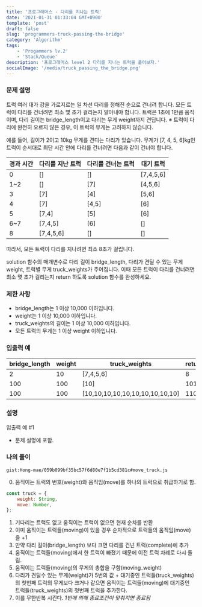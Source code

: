 ```yaml
---
title: '프로그래머스 - 다리를 지나는 트럭'
date: '2021-01-31 01:33:04 GMT+0900'
template: 'post'
draft: false
slug: 'programmers-truck-passing-the-bridge'
category: 'Algorithm'
tags:
    - 'Progammers lv.2'
    - 'Stack/Queue'
description: '프로그래머스 level 2 다리를 지나는 트럭을 풀어보자.'
socialImage: '/media/truck_passing_the_bridge.png'
---
```


### 문제 설명

트럭 여러 대가 강을 가로지르는 일 차선 다리를 정해진 순으로 건너려 합니다. 모든 트럭이 다리를 건너려면 최소 몇 초가 걸리는지 알아내야 합니다. 트럭은 1초에 1만큼 움직이며, 다리 길이는 bridge_length이고 다리는 무게 weight까지 견딥니다.
※ 트럭이 다리에 완전히 오르지 않은 경우, 이 트럭의 무게는 고려하지 않습니다.

예를 들어, 길이가 2이고 10kg 무게를 견디는 다리가 있습니다. 무게가 [7, 4, 5, 6]kg인 트럭이 순서대로 최단 시간 안에 다리를 건너려면 다음과 같이 건너야 합니다.

| 경과 시간 | 다리를 지난 트럭 | 다리를 건너는 트럭 | 대기 트럭 |
| --------- | ---------------- | ------------------ | --------- |
| 0         | []               | []                 | [7,4,5,6] |
| 1~2       | []               | [7]                | [4,5,6]   |
| 3         | [7]              | [4]                | [5,6]     |
| 4         | [7]              | [4,5]              | [6]       |
| 5         | [7,4]            | [5]                | [6]       |
| 6~7       | [7,4,5]          | [6]                | []        |
| 8         | [7,4,5,6]        | []                 | []        |

따라서, 모든 트럭이 다리를 지나려면 최소 8초가 걸립니다.

solution 함수의 매개변수로 다리 길이 bridge_length, 다리가 견딜 수 있는 무게 weight, 트럭별 무게 truck_weights가 주어집니다. 이때 모든 트럭이 다리를 건너려면 최소 몇 초가 걸리는지 return 하도록 solution 함수를 완성하세요.

### 제한 사항

-   bridge_length는 1 이상 10,000 이하입니다.
-   weight는 1 이상 10,000 이하입니다.
-   truck_weights의 길이는 1 이상 10,000 이하입니다.
-   모든 트럭의 무게는 1 이상 weight 이하입니다.

### 입출력 예

| bridge_length | weight | truck_weights                   | return |
| ------------- | ------ | ------------------------------- | ------ |
| 2             | 10     | [7,4,5,6]                       | 8      |
| 100           | 100    | [10]                            | 101    |
| 100           | 100    | [10,10,10,10,10,10,10,10,10,10] | 110    |

### 설명

입출력 예 #1

-   문제 설명에 포함.

### 나의 풀이

`gist:Hong-mae/059b099bf35bc57f6d80e7f1b5cd381c#move_truck.js`

0. 움직이는 트럭의 번호(weight)와 움직임(move)를 하나의 트럭으로 취급하기로 함.

```js
const truck = {
    weight: String,
    move: Number,
};
```

1. 기다리는 트럭도 없고 움직이는 트럭이 없으면 현재 순차를 반환
2. 이미 움직이는 트럭들(moving)이 있을 경우 순차적으로 트럭들의 움직임(move)을 +1
3. 만약 다리 길이(bridge_length) 보다 크면 다리를 건넌 트럭(complete)에 추가
4. 움직이는 트럭들(moving)에서 한 트럭이 빠졌기 때문에 이전 트럭 차례로 다시 돌림.
5. 움직이는 트럭들(moving)의 무게의 총합을 구함(moving_weight)
6. 다리가 견딜수 있는 무게(weight)가 5번의 값 + 대기중인 트럭들(truck_weights)의 첫번째 트럭의 무게보다 크거나 같으면 움직이는 트럭들(moving)에 대기중인 트럭들(truck_weights)의 첫번째 트럭을 추가한다.
7. 이를 무한반복 시킨다. _1번에 의해 종료조건이 맞춰지면 종료됨_
